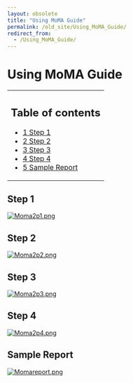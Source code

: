 ```yaml
---
layout: obsolete
title: "Using MoMA Guide"
permalink: /old_site/Using_MoMA_Guide/
redirect_from:
  - /Using_MoMA_Guide/
---
```


Using MoMA Guide
================

<table>
<col width="100%" />
<tbody>
<tr class="odd">
<td align="left"><h2>Table of contents</h2>
<ul>
<li><a href="#Step_1">1 Step 1</a></li>
<li><a href="#Step_2">2 Step 2</a></li>
<li><a href="#Step_3">3 Step 3</a></li>
<li><a href="#Step_4">4 Step 4</a></li>
<li><a href="#Sample_Report">5 Sample Report</a></li>
</ul></td>
</tr>
</tbody>
</table>

Step 1
------

[![Moma2p1.png]({{site.github.url}}/old_site/images/5/53/Moma2p1.png)]({{site.github.url}}/old_site/images/5/53/Moma2p1.png)

Step 2
------

[![Moma2p2.png]({{site.github.url}}/old_site/images/6/63/Moma2p2.png)]({{site.github.url}}/old_site/images/6/63/Moma2p2.png)

Step 3
------

[![Moma2p3.png]({{site.github.url}}/old_site/images/4/44/Moma2p3.png)]({{site.github.url}}/old_site/images/4/44/Moma2p3.png)

Step 4
------

[![Moma2p4.png]({{site.github.url}}/old_site/images/6/60/Moma2p4.png)]({{site.github.url}}/old_site/images/6/60/Moma2p4.png)

Sample Report
-------------

[![Momareport.png]({{site.github.url}}/old_site/images/a/af/Momareport.png)]({{site.github.url}}/old_site/images/a/af/Momareport.png)

